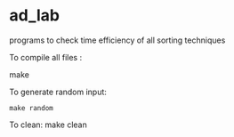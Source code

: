 # ad_lab
programs to check time efficiency of all sorting techniques

To compile all files :
  
  
  make 
  
To generate random input:
    
    make random
To clean:
  make clean
